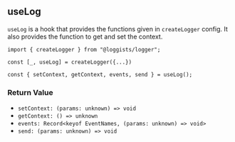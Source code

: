 ## useLog

`useLog` is a hook that provides the functions given in `createLogger` config. It also provides the function to get and set the context.

```tsx
import { createLogger } from "@loggists/logger";

const [_, useLog] = createLogger({...})

const { setContext, getContext, events, send } = useLog();
```

### Return Value

- `setContext: (params: unknown) => void`
- `getContext: () => unknown`
- `events: Record<keyof EventNames, (params: unknown) => void>`
- `send: (params: unknown) => void`
